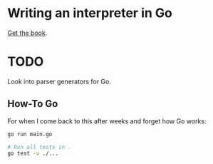 # Writing an interpreter in Go

[Get the book](https://interpreterbook.com/).

# TODO

Look into parser generators for Go.

## How-To Go

For when I come back to this after weeks and forget how Go works:

```sh
go run main.go

# Run all tests in .
go test -v ./...
```
